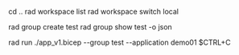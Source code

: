 cd ..
rad workspace list
rad workspace switch local

rad group create test
rad group show test -o json

rad run ./app_v1.bicep --group test --application demo01
$CTRL+C